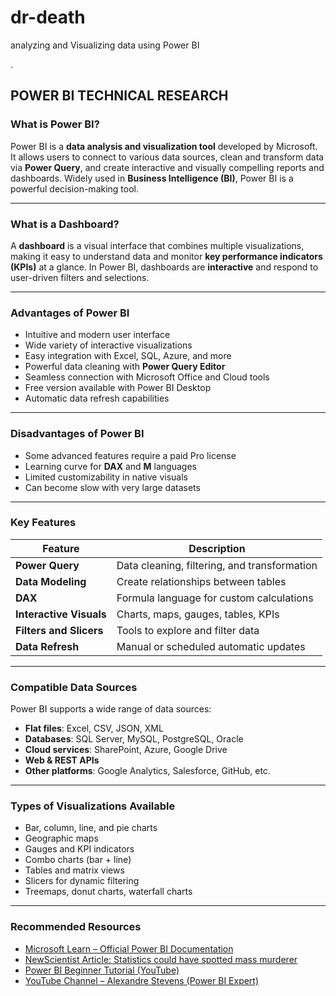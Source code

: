 # dr-death
analyzing and Visualizing data using Power BI

.
## POWER BI TECHNICAL RESEARCH

### What is Power BI?
Power BI is a **data analysis and visualization tool** developed by Microsoft. It allows users to connect to various data sources, clean and transform data via **Power Query**, and create interactive and visually compelling reports and dashboards. Widely used in **Business Intelligence (BI)**, Power BI is a powerful decision-making tool.

---

### What is a Dashboard?
A **dashboard** is a visual interface that combines multiple visualizations, making it easy to understand data and monitor **key performance indicators (KPIs)** at a glance. In Power BI, dashboards are **interactive** and respond to user-driven filters and selections.


---

### Advantages of Power BI
- Intuitive and modern user interface
- Wide variety of interactive visualizations
- Easy integration with Excel, SQL, Azure, and more
- Powerful data cleaning with **Power Query Editor**
- Seamless connection with Microsoft Office and Cloud tools
- Free version available with Power BI Desktop
- Automatic data refresh capabilities

---

### Disadvantages of Power BI
- Some advanced features require a paid Pro license
- Learning curve for **DAX** and **M** languages
- Limited customizability in native visuals
- Can become slow with very large datasets

---

### Key Features

| Feature                     | Description |
|----------------------------|-------------|
| **Power Query**            | Data cleaning, filtering, and transformation |
| **Data Modeling**          | Create relationships between tables |
| **DAX**                    | Formula language for custom calculations |
| **Interactive Visuals**    | Charts, maps, gauges, tables, KPIs |
| **Filters and Slicers**    | Tools to explore and filter data |
| **Data Refresh**           | Manual or scheduled automatic updates |


---

### Compatible Data Sources
Power BI supports a wide range of data sources:
- **Flat files**: Excel, CSV, JSON, XML
- **Databases**: SQL Server, MySQL, PostgreSQL, Oracle
- **Cloud services**: SharePoint, Azure, Google Drive
- **Web & REST APIs**
- **Other platforms**: Google Analytics, Salesforce, GitHub, etc.


---

### Types of Visualizations Available
- Bar, column, line, and pie charts
- Geographic maps
- Gauges and KPI indicators
- Combo charts (bar + line)
- Tables and matrix views
- Slicers for dynamic filtering
- Treemaps, donut charts, waterfall charts


---

### Recommended Resources
- [Microsoft Learn – Official Power BI Documentation](https://learn.microsoft.com/en-us/power-bi/)
- [NewScientist Article: Statistics could have spotted mass murderer](https://www.newscientist.com/article/dn7958-statistics-could-have-spotted-mass-murderer/)
- [Power BI Beginner Tutorial (YouTube)](https://www.youtube.com/watch?v=TmhQCQr_DCA)
- [YouTube Channel – Alexandre Stevens (Power BI Expert)](https://www.youtube.com/@alexpbix)
